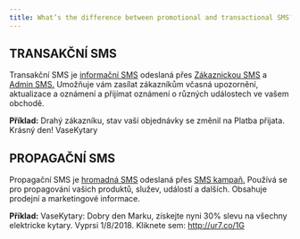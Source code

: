 ```yaml
---
title: What’s the difference between promotional and transactional SMS?
---
```


## TRANSAKČNÍ SMS 
Transakční SMS je [informační SMS](https://www.bulkgate.com/cs/reseni/sms#informacni-sms) odeslaná přes [Zákaznickou SMS](customer-sms.md) a [Admin SMS.](admin-sms.md) 
Umožňuje vám zasílat zákazníkům včasná upozornění, aktualizace a oznámení a přijímat oznámení o různých událostech ve vašem obchodě.

**Příklad:** Drahý zákazníku, stav vaší objednávky se změnil na Platba přijata. Krásný den! VaseKytary

## PROPAGAČNÍ SMS 
Propagační SMS je [hromadná SMS](https://www.bulkgate.com/cs/reseni/sms#hromadna-sms) odeslaná přes [SMS kampaň.](creating-sms-campaign.html#jak-vytvořim-sms-kampaň) 
Používá se pro propagování vašich produktů, služev, událostí a dalších. Obsahuje prodejní a marketingové informace.

**Příklad:** VaseKytary: Dobry den Marku, získejte nyni 30% slevu na všechny elektricke kytary. Vyprsi 1/8/2018. Kliknete sem: http://ur7.co/1G
